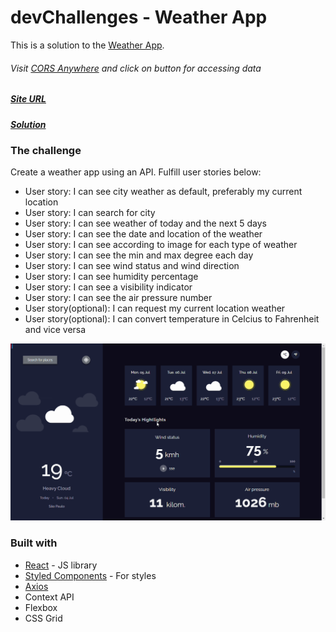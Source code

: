 # devChallenges - Weather App

This is a solution to the [Weather App](https://devchallenges.io/challenges/mM1UIenRhK808W8qmLWv).

###### Visit [CORS Anywhere](https://cors-anywhere.herokuapp.com/corsdemo) and click on button for accessing data

##### [Site URL](https://weather-app-pi-mauve.vercel.app/)
##### [Solution](https://devchallenges.io/solutions/shhgkdePIOBE3Q5rsaOF)

### The challenge

Create a weather app using an API. Fulfill user stories below:

- User story: I can see city weather as default, preferably my current location
- User story: I can search for city
- User story: I can see weather of today and the next 5 days
- User story: I can see the date and location of the weather
- User story: I can see according to image for each type of weather
- User story: I can see the min and max degree each day
- User story: I can see wind status and wind direction
- User story: I can see humidity percentage
- User story: I can see a visibility indicator
- User story: I can see the air pressure number
- User story(optional): I can request my current location weather
- User story(optional): I can convert temperature in Celcius to Fahrenheit and vice versa

![](https://github.com/luizsp7m/weather-app/blob/master/design/Result.gif)

### Built with
- [React](https://reactjs.org/) - JS library
- [Styled Components](https://styled-components.com/) - For styles
- [Axios](https://github.com/axios/axios)
- Context API
- Flexbox
- CSS Grid
